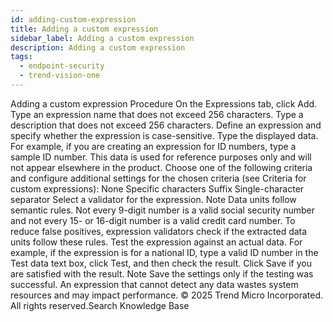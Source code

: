 ```yaml
---
id: adding-custom-expression
title: Adding a custom expression
sidebar_label: Adding a custom expression
description: Adding a custom expression
tags:
  - endpoint-security
  - trend-vision-one
---
```


 Adding a custom expression Procedure On the Expressions tab, click Add. Type an expression name that does not exceed 256 characters. Type a description that does not exceed 256 characters. Define an expression and specify whether the expression is case-sensitive. Type the displayed data. For example, if you are creating an expression for ID numbers, type a sample ID number. This data is used for reference purposes only and will not appear elsewhere in the product. Choose one of the following criteria and configure additional settings for the chosen criteria (see Criteria for custom expressions): None Specific characters Suffix Single-character separator Select a validator for the expression. Note Data units follow semantic rules. Not every 9-digit number is a valid social security number and not every 15- or 16-digit number is a valid credit card number. To reduce false positives, expression validators check if the extracted data units follow these rules. Test the expression against an actual data. For example, if the expression is for a national ID, type a valid ID number in the Test data text box, click Test, and then check the result. Click Save if you are satisfied with the result. Note Save the settings only if the testing was successful. An expression that cannot detect any data wastes system resources and may impact performance. © 2025 Trend Micro Incorporated. All rights reserved.Search Knowledge Base